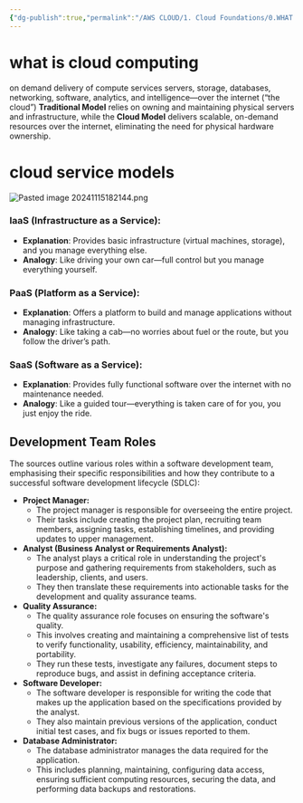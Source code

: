 ```yaml
---
{"dg-publish":true,"permalink":"/AWS CLOUD/1. Cloud Foundations/0.WHAT IS CLOUD n Dev team roles/","tags":["cloud","aws","basics"],"created":"2024-11-15T17:50:04.331+05:30"}
---
```



# what is cloud computing

on demand delivery of compute services
servers, storage, databases, networking, software, analytics, and intelligence—over the internet (“the cloud”)
**Traditional Model** relies on owning and maintaining physical servers and infrastructure, while the **Cloud Model** delivers scalable, on-demand resources over the internet, eliminating the need for physical hardware ownership.

# cloud service models
![Pasted image 20241115182144.png](/img/user/AWS%20CLOUD/attachments/Pasted%20image%2020241115182144.png)

### **IaaS (Infrastructure as a Service)**:
- **Explanation**: Provides basic infrastructure (virtual machines, storage), and you manage everything else.
- **Analogy**: Like driving your own car—full control but you manage everything yourself.

### **PaaS (Platform as a Service)**:
- **Explanation**: Offers a platform to build and manage applications without managing infrastructure.
- **Analogy**: Like taking a cab—no worries about fuel or the route, but you follow the driver’s path.

### **SaaS (Software as a Service)**:
- **Explanation**: Provides fully functional software over the internet with no maintenance needed.
- **Analogy**: Like a guided tour—everything is taken care of for you, you just enjoy the ride.




## Development Team Roles

The sources outline various roles within a software development team, emphasising their specific responsibilities and how they contribute to a successful software development lifecycle (SDLC):

- **Project Manager:**
    - The project manager is responsible for overseeing the entire project.
    - Their tasks include creating the project plan, recruiting team members, assigning tasks, establishing timelines, and providing updates to upper management.
- **Analyst (Business Analyst or Requirements Analyst):**
    - The analyst plays a critical role in understanding the project's purpose and gathering requirements from stakeholders, such as leadership, clients, and users.
    - They then translate these requirements into actionable tasks for the development and quality assurance teams.
- **Quality Assurance:**
    - The quality assurance role focuses on ensuring the software's quality.
    - This involves creating and maintaining a comprehensive list of tests to verify functionality, usability, efficiency, maintainability, and portability.
    - They run these tests, investigate any failures, document steps to reproduce bugs, and assist in defining acceptance criteria.
- **Software Developer:**
    - The software developer is responsible for writing the code that makes up the application based on the specifications provided by the analyst.
    - They also maintain previous versions of the application, conduct initial test cases, and fix bugs or issues reported to them.
- **Database Administrator:**
    - The database administrator manages the data required for the application.
    - This includes planning, maintaining, configuring data access, ensuring sufficient computing resources, securing the data, and performing data backups and restorations.

